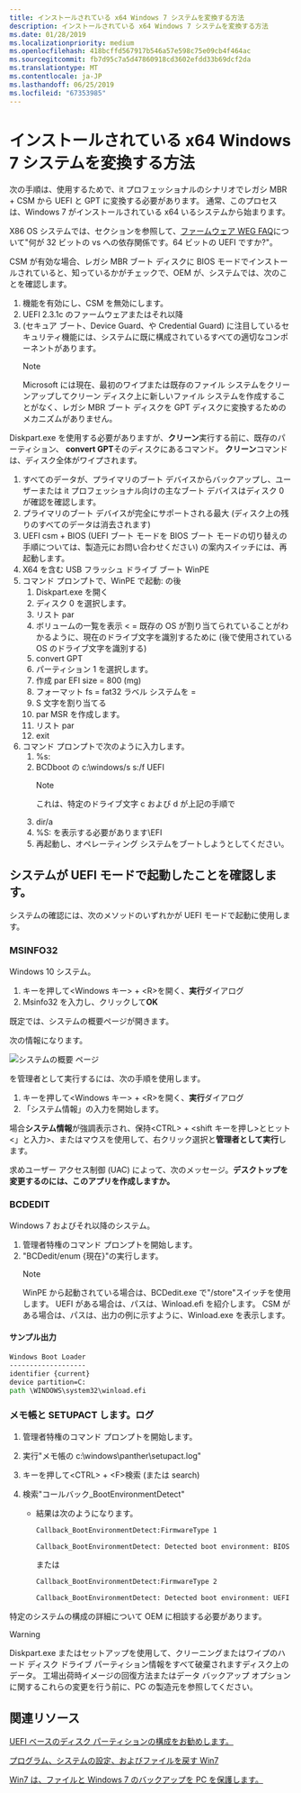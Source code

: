 ```yaml
---
title: インストールされている x64 Windows 7 システムを変換する方法
description: インストールされている x64 Windows 7 システムを変換する方法
ms.date: 01/28/2019
ms.localizationpriority: medium
ms.openlocfilehash: 418bcffd567917b546a57e598c75e09cb4f464ac
ms.sourcegitcommit: fb7d95c7a5d47860918cd3602efdd33b69dcf2da
ms.translationtype: MT
ms.contentlocale: ja-JP
ms.lasthandoff: 06/25/2019
ms.locfileid: "67353985"
---
```

# <a name="how-to-convert-an-installed-x64-windows-7-system"></a>インストールされている x64 Windows 7 システムを変換する方法

次の手順は、使用するためで、it プロフェッショナルのシナリオでレガシ MBR + CSM から UEFI と GPT に変換する必要があります。 通常、このプロセスは、Windows 7 がインストールされている x64 いるシステムから始まります。

X86 OS システムでは、セクションを参照して、[ファームウェア WEG FAQ](frequently-asked-questions.md)について"何が 32 ビットの vs への依存関係です。64 ビットの UEFI ですか?"。

CSM が有効な場合、レガシ MBR ブート ディスクに BIOS モードでインストールされていると、知っているかがチェックで、OEM が、システムでは、次のことを確認します。

1. 機能を有効にし、CSM を無効にします。
1. UEFI 2.3.1c のファームウェアまたはそれ以降
1. (セキュア ブート、Device Guard、や Credential Guard) に注目しているセキュリティ機能には、システムに既に構成されているすべての適切なコンポーネントがあります。
    > [!NOTE]
    > Microsoft には現在、最初のワイプまたは既存のファイル システムをクリーンアップしてクリーン ディスク上に新しいファイル システムを作成することがなく、レガシ MBR ブート ディスクを GPT ディスクに変換するためのメカニズムがありません。

Diskpart.exe を使用する必要がありますが、**クリーン**実行する前に、既存のパーティション、 **convert GPT**そのディスクにあるコマンド。 **クリーン**コマンドは、ディスク全体がワイプされます。

1. すべてのデータが、プライマリのブート デバイスからバックアップし、ユーザーまたは it プロフェッショナル向けの主なブート デバイスはディスク 0 が確認を確認します。
1. プライマリのブート デバイスが完全にサポートされる最大 (ディスク上の残りのすべてのデータは消去されます)
1. UEFI csm + BIOS (UEFI ブート モードを BIOS ブート モードの切り替えの手順については、製造元にお問い合わせください) の案内スイッチには、再起動します。
1. X64 を含む USB フラッシュ ドライブ ブート WinPE
1. コマンド プロンプトで、WinPE で起動: の後
    1. Diskpart.exe を開く
    1. ディスク 0 を選択します。
    1. リスト par
    1. ボリュームの一覧を表示 < = 既存の OS が割り当てられていることがわかるように、現在のドライブ文字を識別するために (後で使用されている OS のドライブ文字を識別する)
    1. convert GPT
    1. パーティション 1 を選択します。
    1. 作成 par EFI size = 800 (mg)
    1. フォーマット fs = fat32 ラベル システムを =
    1. S 文字を割り当てる
    1. par MSR を作成します。
    1. リスト par
    1. exit
1. コマンド プロンプトで次のように入力します。
    1. %s:
    1. BCDboot の c:\\windows/s s:/f UEFI
       > [!NOTE]
       > これは、特定のドライブ文字 c および d が上記の手順で
    1. dir/a
    1. %S: を表示する必要があります\\EFI
    1. 再起動し、オペレーティング システムをブートしようとしてください。

## <a name="verify-system-is-booted-in-uefi-mode"></a>システムが UEFI モードで起動したことを確認します。

システムの確認には、次のメソッドのいずれかが UEFI モードで起動に使用します。

### <a name="msinfo32"></a>MSINFO32

Windows 10 システム。

1. キーを押して\<Windows キー\> + \<R\>を開く、**実行**ダイアログ
1. Msinfo32 を入力し、クリックして**OK**

既定では、システムの概要ページが開きます。

次の情報になります。

![システムの概要 ページ](images/system-summary-page.png)

を管理者として実行するには、次の手順を使用します。

1. キーを押して\<Windows キー\> + \<R\>を開く、**実行**ダイアログ
1. 「システム情報」の入力を開始します。

場合**システム情報**が強調表示され、保持\<CTRL\> + \<shift キーを押し\>とヒット\<」と入力\>、またはマウスを使用して、右クリック選択と**管理者として実行**します。

求めユーザー アクセス制御 (UAC) によって、次のメッセージ。**デスクトップを変更するのには、このアプリを作成しますか。**

### <a name="bcdedit"></a>BCDEDIT

Windows 7 およびそれ以降のシステム。

1. 管理者特権のコマンド プロンプトを開始します。
1. "BCDedit/enum {現在}"の実行します。
    > [!NOTE]
    > WinPE から起動されている場合は、BCDedit.exe で"/store"スイッチを使用します。
    > UEFI がある場合は、パスは、Winload.efi を紹介します。
    > CSM がある場合は、パスは、出力の例に示すように、Winload.exe を表示します。

#### <a name="sample-output"></a>サンプル出力

```cmd
Windows Boot Loader
-------------------
identifier {current}
device partition=C:
path \WINDOWS\system32\winload.efi
```

### <a name="notepad-and-setupactlog"></a>メモ帳と SETUPACT します。ログ

1. 管理者特権のコマンド プロンプトを開始します。
1. 実行"メモ帳の c:\\windows\\panther\\setupact.log"
1. キーを押して\<CTRL\> + \<F\>検索 (または search)
1. 検索"コールバック\_BootEnvironmentDetect"

    - 結果は次のようになります。

        ```cmd
        Callback_BootEnvironmentDetect:FirmwareType 1

        Callback_BootEnvironmentDetect: Detected boot environment: BIOS
        ```

        または

        ```cmd
        Callback_BootEnvironmentDetect:FirmwareType 2

        Callback_BootEnvironmentDetect: Detected boot environment: UEFI
        ```

特定のシステムの構成の詳細について OEM に相談する必要があります。

> [!WARNING]
> Diskpart.exe またはセットアップを使用して、クリーニングまたはワイプのハード ディスク ドライブ パーティション情報をすべて破棄されますディスク上のデータ。 工場出荷時イメージの回復方法またはデータ バックアップ オプションに関するこれらの変更を行う前に、PC の製造元を参照してください。

## <a name="related-resources"></a>関連リソース

[UEFI ベースのディスク パーティションの構成をお勧めします。](https://docs.microsoft.com/previous-versions/windows/it-pro/windows-7/dd744301(v=ws.10))

[プログラム、システムの設定、およびファイルを戻す Win7](https://support.microsoft.com/help/17127/windows-back-up-restore#1TC=windows-7)

[Win7 は、ファイルと Windows 7 のバックアップを PC を保護します。](https://techcommunity.microsoft.com/t5/Storage-at-Microsoft/bg-p/FileCAB)
